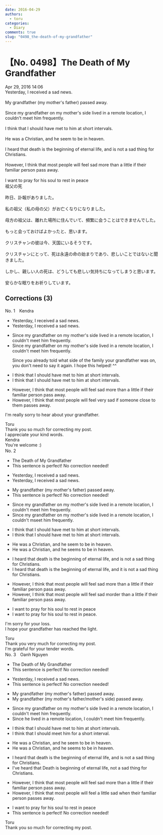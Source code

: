 ```yaml
---
date: 2016-04-29
authors:
  - toru
categories:
  - Diary
comments: true
slug: "0498_the-death-of-my-grandfather"
---
```


# 【No. 0498】The Death of My Grandfather
<div class="date">Apr 29, 2016 14:06</div>
<div id="post"><div id="body_show_ori">
Yesterday, I received a sad news.<br/><br/>My grandfather (my mother's father) passed away.<br/><br/>Since my grandfather on my mother's side lived in a remote location, I couldn't meet him frequently.<br/><br/>I think that I should have met to him at short intervals.<br/><br/>He was a Christian, and he seem to be in heaven.<br/><br/>I heard that death is the beginning of eternal life, and is not a sad thing for Christians.<br/><br/>However, I think that most people will feel sad more than a little if their familiar person pass away.<br/><br/>I want to pray for his soul to rest in peace
</div></div>

<!-- more -->

<div id="post_ja"><div id="body_show_mo">
祖父の死<br/><br/>昨日、訃報がありました。<br/><br/>私の祖父（私の母の父）がお亡くなりになりました。<br/><br/>母方の祖父は、離れた場所に住んでいて、頻繁に会うことはできませんでした。<br/><br/>もっと会っておけばよかったと、思います。<br/><br/>クリスチャンの彼は今、天国にいるそうです。<br/><br/>クリスチャンにとって、死は永遠の命の始まりであり、悲しいことではないと聞きました。<br/><br/>しかし、親しい人の死は、どうしても悲しい気持ちになってしまうと思います。<br/><br/>安らかな眠りをお祈りしています。
</div></div>

## Corrections (3)
<div id="block"><div class="first_name"> No. 1　<span class="just_name">Kendra</span></div><div id="block2">
<ul class="correction_field">
<li class="incorrect">Yesterday, I received a sad news.</li>
<li class="corrected correct">
Yesterday, I received <span class="sline">a</span> sad news.
</li>
</ul>
<ul class="correction_field">
<li class="incorrect">Since my grandfather on my mother's side lived in a remote location, I couldn't meet him frequently.</li>
<li class="corrected correct">
Since my grandfather <span class="sline">on my mother's side</span> lived in a remote location, I couldn't meet him frequently.
<p class="correction_comment">Since you already told what side of the family your grandfather was on, you don't need to say it again. I hope this helped! ^^</p>
</li>
</ul>
<ul class="correction_field">
<li class="incorrect">I think that I should have met to him at short intervals.</li>
<li class="corrected correct">
I think that I should have met <span class="sline">to</span> him at short intervals.
</li>
</ul>
<ul class="correction_field">
<li class="incorrect">However, I think that most people will feel sad more than a little if their familiar person pass away.</li>
<li class="corrected correct">
However, I think that most people will feel <span class="f_blue">very sad</span> if <span class="f_blue">someone close to them</span> pass<span class="f_blue">es</span> away.
</li>
</ul>
<p class="comment_small">
 I'm really sorry to hear about your grandfather.
</p>

</div><div class="name"><span class="just_name">Toru</span><br>
Thank you so much for correcting my post.<br/>I appreciate your kind words.
</div>
<div class="name"><span class="just_name">Kendra</span><br>
You're welcome :)
</div>
</div>
<div id="block"><div class="first_name"> No. 2　<span class="just_name"></span></div><div id="block2">
<ul class="correction_field">
<li class="incorrect">The Death of My Grandfather</li>
<li class="corrected perfect">This sentence is perfect! No correction needed!</li>
</ul>
<ul class="correction_field">
<li class="incorrect">Yesterday, I received a sad news.</li>
<li class="corrected correct">
Yesterday, I received <span class="f_gray"><span class="sline">a </span></span>sad news.
</li>
</ul>
<ul class="correction_field">
<li class="incorrect">My grandfather (my mother's father) passed away.</li>
<li class="corrected perfect">This sentence is perfect! No correction needed!</li>
</ul>
<ul class="correction_field">
<li class="incorrect">Since my grandfather on my mother's side lived in a remote location, I couldn't meet him frequently.</li>
<li class="corrected correct">
Since my grandfather on my mother's side lived in a remote location, I couldn't <span class="f_gray"><span class="sline">m</span></span><span class="f_red">s</span>ee<span class="f_gray"><span class="sline">t</span></span> him frequently.
</li>
</ul>
<ul class="correction_field">
<li class="incorrect">I think that I should have met to him at short intervals.</li>
<li class="corrected correct">
I think that I should have met <span class="f_gray"><span class="sline">to </span></span>him at short intervals.
</li>
</ul>
<ul class="correction_field">
<li class="incorrect">He was a Christian, and he seem to be in heaven.</li>
<li class="corrected correct">
He was a Christian, and he seem<span class="f_red">s</span> to be in heaven.
</li>
</ul>
<ul class="correction_field">
<li class="incorrect">I heard that death is the beginning of eternal life, and is not a sad thing for Christians.</li>
<li class="corrected correct">
I heard that death is the beginning of eternal life, and i<span class="f_red">t i</span>s not a sad thing for Christians.
</li>
</ul>
<ul class="correction_field">
<li class="incorrect">However, I think that most people will feel sad more than a little if their familiar person pass away.</li>
<li class="corrected correct">
However, I think that most people will feel sad<span class="f_gray"><span class="sline"> mor</span></span><span class="f_red">d</span>e<span class="f_red">r</span> than <span class="f_gray"><span class="sline">a l</span></span>i<span class="f_gray"><span class="sline">ttle i</span></span>f their familiar person pass away.
</li>
</ul>
<ul class="correction_field">
<li class="incorrect">I want to pray for his soul to rest in peace</li>
<li class="corrected correct">
I want to pray for his soul to rest in peace<span class="f_red">.</span>
</li>
</ul>
<p class="comment_small">
 I'm sorry for your loss.
 <br/>
 I hope your grandfather has reached the light.
</p>

</div><div class="name"><span class="just_name">Toru</span><br>
Thank you very much for correcting my post.<br/>I'm grateful for your tender words.
</div>
</div>
<div id="block"><div class="first_name"> No. 3　<span class="just_name">Oanh Nguyen</span></div><div id="block2">
<ul class="correction_field">
<li class="incorrect">The Death of My Grandfather</li>
<li class="corrected perfect">This sentence is perfect! No correction needed!</li>
</ul>
<ul class="correction_field">
<li class="incorrect">Yesterday, I received a sad news.</li>
<li class="corrected perfect">This sentence is perfect! No correction needed!</li>
</ul>
<ul class="correction_field">
<li class="incorrect">My grandfather (my mother's father) passed away.</li>
<li class="corrected correct">
My grandfather (my mother's father/mother's side) passed away.
</li>
</ul>
<ul class="correction_field">
<li class="incorrect">Since my grandfather on my mother's side lived in a remote location, I couldn't meet him frequently.</li>
<li class="corrected correct">
Since he lived in a remote location, I couldn't meet him frequently.
</li>
</ul>
<ul class="correction_field">
<li class="incorrect">I think that I should have met to him at short intervals.</li>
<li class="corrected correct">
I think that I should meet him for a short interval.
</li>
</ul>
<ul class="correction_field">
<li class="incorrect">He was a Christian, and he seem to be in heaven.</li>
<li class="corrected correct">
He was a Christian, and he seems to be in heaven.
</li>
</ul>
<ul class="correction_field">
<li class="incorrect">I heard that death is the beginning of eternal life, and is not a sad thing for Christians.</li>
<li class="corrected correct">
I've heard that Death is beginning of eternal life, not a sad thing for Christians.
</li>
</ul>
<ul class="correction_field">
<li class="incorrect">However, I think that most people will feel sad more than a little if their familiar person pass away.</li>
<li class="corrected correct">
However, I think that most people will feel a little sad when their familiar person passes away.
</li>
</ul>
<ul class="correction_field">
<li class="incorrect">I want to pray for his soul to rest in peace</li>
<li class="corrected perfect">This sentence is perfect! No correction needed!</li>
</ul>
</div><div class="name"><span class="just_name">Toru</span><br>
Thank you so much for correcting my post.
</div>
</div>
